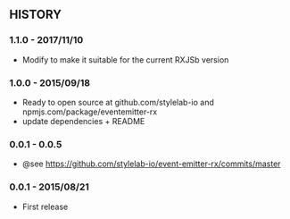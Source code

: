 ## HISTORY

### 1.1.0 - 2017/11/10
- Modify to make it suitable for the current RXJSb version

### 1.0.0 - 2015/09/18
- Ready to open source at github.com/stylelab-io and npmjs.com/package/eventemitter-rx
- update dependencies + README

### 0.0.1 - 0.0.5
- @see https://github.com/stylelab-io/event-emitter-rx/commits/master

### 0.0.1 - 2015/08/21
- First release
